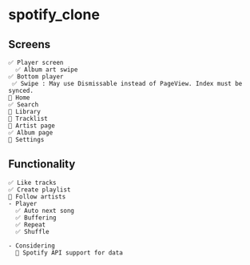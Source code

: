 # spotify_clone
  ## Screens
    ✅ Player screen
      ✅ Album art swipe
    ✅ Bottom player
     ✅ Swipe : May use Dismissable instead of PageView. Index must be synced.
    🔲 Home
    ✅ Search
    🔲 Library
    🔲 Tracklist
    🔲 Artist page
    ✅ Album page
    🔲 Settings
  
  ## Functionality
    ✅ Like tracks
    ✅ Create playlist
    🔲 Follow artists
    - Player
      ✅ Auto next song
      ✅ Buffering
      ✅ Repeat
      ✅ Shuffle
      
    - Considering
      🔲 Spotify API support for data
    

